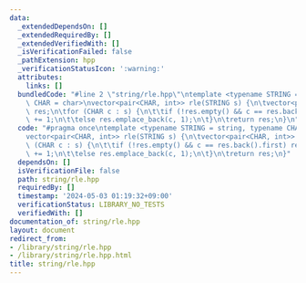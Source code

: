 ```yaml
---
data:
  _extendedDependsOn: []
  _extendedRequiredBy: []
  _extendedVerifiedWith: []
  _isVerificationFailed: false
  _pathExtension: hpp
  _verificationStatusIcon: ':warning:'
  attributes:
    links: []
  bundledCode: "#line 2 \"string/rle.hpp\"\ntemplate <typename STRING = string, typename\
    \ CHAR = char>\nvector<pair<CHAR, int>> rle(STRING s) {\n\tvector<pair<CHAR, int>>\
    \ res;\n\tfor (CHAR c : s) {\n\t\tif (!res.empty() && c == res.back().first) res.back().second\
    \ += 1;\n\t\telse res.emplace_back(c, 1);\n\t}\n\treturn res;\n}\n"
  code: "#pragma once\ntemplate <typename STRING = string, typename CHAR = char>\n\
    vector<pair<CHAR, int>> rle(STRING s) {\n\tvector<pair<CHAR, int>> res;\n\tfor\
    \ (CHAR c : s) {\n\t\tif (!res.empty() && c == res.back().first) res.back().second\
    \ += 1;\n\t\telse res.emplace_back(c, 1);\n\t}\n\treturn res;\n}"
  dependsOn: []
  isVerificationFile: false
  path: string/rle.hpp
  requiredBy: []
  timestamp: '2024-05-03 01:19:32+09:00'
  verificationStatus: LIBRARY_NO_TESTS
  verifiedWith: []
documentation_of: string/rle.hpp
layout: document
redirect_from:
- /library/string/rle.hpp
- /library/string/rle.hpp.html
title: string/rle.hpp
---
```


